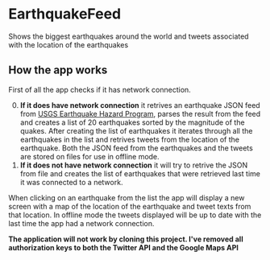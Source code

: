 EarthquakeFeed
==============

Shows the biggest earthquakes around the world and tweets associated with the location of the earthquakes

How the app works
-----------------
First of all the app checks if it has network connection. 

0. **If it does have network connection** it retrives an earthquake JSON feed from [USGS Earthquake Hazard Program](http://earthquake.usgs.gov/earthquakes/feed/v1.0/summary/2.5_week.geojson), parses the result from the feed and creates a list of 20 earthquakes sorted by the magnitude of the quakes. After creating the list of earthquakes it iterates through all the earthquakes in the list and retrives tweets from the location of the earthquake. Both the JSON feed from the earthquakes and the tweets are stored on files for use in offline mode.
1. **If it does not have network connection** it will try to retrive the JSON from file and creates the list of earthquakes that were retrieved last time it was connected to a network.

When clicking on an earthquake from the list the app will display a new screen with a map of the location of the earthquake and tweet texts from that location. In offline mode the tweets displayed will be up to date with the last time the app had a network connection.

**The application will not work by cloning this project. I've removed all authorization keys to both the Twitter API and the Google Maps API**



